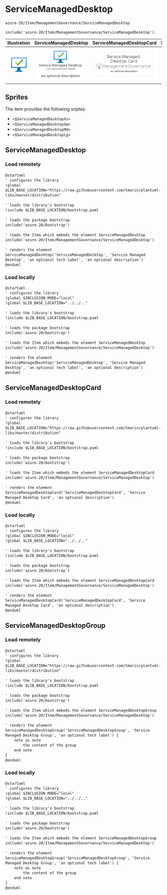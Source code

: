 # ServiceManagedDesktop


```text
azure-20/Item/ManagementGovernance/ServiceManagedDesktop
```

```text
include('azure-20/Item/ManagementGovernance/ServiceManagedDesktop')
```



| Illustration | ServiceManagedDesktop | ServiceManagedDesktopCard | ServiceManagedDesktopGroup |
| :---: | :---: | :---: | :---: |
| ![illustration for Illustration](../../../azure-20/Item/ManagementGovernance/ServiceManagedDesktop.png) | ![illustration for ServiceManagedDesktop](../../../azure-20/Item/ManagementGovernance/ServiceManagedDesktop.Local.png) | ![illustration for ServiceManagedDesktopCard](../../../azure-20/Item/ManagementGovernance/ServiceManagedDesktopCard.Local.png) | ![illustration for ServiceManagedDesktopGroup](../../../azure-20/Item/ManagementGovernance/ServiceManagedDesktopGroup.Local.png) |



## Sprites
The item provides the following sriptes:

- `<$ServiceManagedDesktopXs>`
- `<$ServiceManagedDesktopSm>`
- `<$ServiceManagedDesktopMd>`
- `<$ServiceManagedDesktopLg>`





## ServiceManagedDesktop

### Load remotely
```plantuml
@startuml
' configures the library
!global $LIB_BASE_LOCATION="https://raw.githubusercontent.com/tmorin/plantuml-libs/master/distribution"

' loads the library's bootstrap
!include $LIB_BASE_LOCATION/bootstrap.puml

' loads the package bootstrap
include('azure-20/bootstrap')

' loads the Item which embeds the element ServiceManagedDesktop
include('azure-20/Item/ManagementGovernance/ServiceManagedDesktop')

' renders the element
ServiceManagedDesktop('ServiceManagedDesktop', 'Service Managed Desktop', 'an optional tech label', 'an optional description')
@enduml
```

### Load locally
```plantuml
@startuml
' configures the library
!global $INCLUSION_MODE="local"
!global $LIB_BASE_LOCATION="../../.."

' loads the library's bootstrap
!include $LIB_BASE_LOCATION/bootstrap.puml

' loads the package bootstrap
include('azure-20/bootstrap')

' loads the Item which embeds the element ServiceManagedDesktop
include('azure-20/Item/ManagementGovernance/ServiceManagedDesktop')

' renders the element
ServiceManagedDesktop('ServiceManagedDesktop', 'Service Managed Desktop', 'an optional tech label', 'an optional description')
@enduml
```

## ServiceManagedDesktopCard

### Load remotely
```plantuml
@startuml
' configures the library
!global $LIB_BASE_LOCATION="https://raw.githubusercontent.com/tmorin/plantuml-libs/master/distribution"

' loads the library's bootstrap
!include $LIB_BASE_LOCATION/bootstrap.puml

' loads the package bootstrap
include('azure-20/bootstrap')

' loads the Item which embeds the element ServiceManagedDesktopCard
include('azure-20/Item/ManagementGovernance/ServiceManagedDesktop')

' renders the element
ServiceManagedDesktopCard('ServiceManagedDesktopCard', 'Service Managed Desktop Card', 'an optional description')
@enduml
```

### Load locally
```plantuml
@startuml
' configures the library
!global $INCLUSION_MODE="local"
!global $LIB_BASE_LOCATION="../../.."

' loads the library's bootstrap
!include $LIB_BASE_LOCATION/bootstrap.puml

' loads the package bootstrap
include('azure-20/bootstrap')

' loads the Item which embeds the element ServiceManagedDesktopCard
include('azure-20/Item/ManagementGovernance/ServiceManagedDesktop')

' renders the element
ServiceManagedDesktopCard('ServiceManagedDesktopCard', 'Service Managed Desktop Card', 'an optional description')
@enduml
```

## ServiceManagedDesktopGroup

### Load remotely
```plantuml
@startuml
' configures the library
!global $LIB_BASE_LOCATION="https://raw.githubusercontent.com/tmorin/plantuml-libs/master/distribution"

' loads the library's bootstrap
!include $LIB_BASE_LOCATION/bootstrap.puml

' loads the package bootstrap
include('azure-20/bootstrap')

' loads the Item which embeds the element ServiceManagedDesktopGroup
include('azure-20/Item/ManagementGovernance/ServiceManagedDesktop')

' renders the element
ServiceManagedDesktopGroup('ServiceManagedDesktopGroup', 'Service Managed Desktop Group', 'an optional tech label') {
    note as note
        the content of the group
    end note
}
@enduml
```

### Load locally
```plantuml
@startuml
' configures the library
!global $INCLUSION_MODE="local"
!global $LIB_BASE_LOCATION="../../.."

' loads the library's bootstrap
!include $LIB_BASE_LOCATION/bootstrap.puml

' loads the package bootstrap
include('azure-20/bootstrap')

' loads the Item which embeds the element ServiceManagedDesktopGroup
include('azure-20/Item/ManagementGovernance/ServiceManagedDesktop')

' renders the element
ServiceManagedDesktopGroup('ServiceManagedDesktopGroup', 'Service Managed Desktop Group', 'an optional tech label') {
    note as note
        the content of the group
    end note
}
@enduml
```

